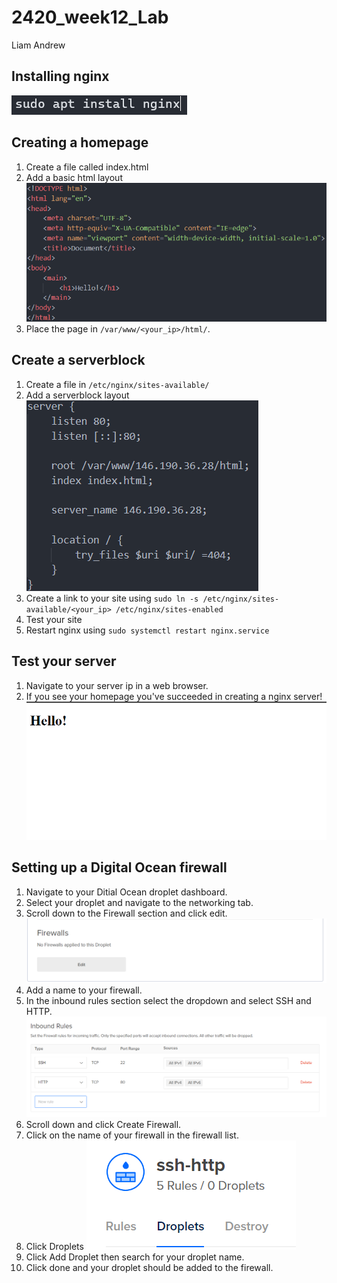 # 2420_week12_Lab

Liam
Andrew

## Installing nginx
![sudo apt install nginx](images/install.png)

## Creating a homepage
1. Create a file called index.html
2. Add a basic html layout
![Basic index.html layout](images/htmlpage.png)
3. Place the page in `/var/www/<your_ip>/html/`.

## Create a serverblock
1. Create a file in `/etc/nginx/sites-available/`
2. Add a serverblock layout
![Server block](images/serverblock.png)
3. Create a link to your site using `sudo ln -s /etc/nginx/sites-available/<your_ip> /etc/nginx/sites-enabled`
4. Test your site
5. Restart nginx using `sudo systemctl restart nginx.service`

## Test your server
1. Navigate to your server ip in a web browser.
2. If you see your homepage you've succeeded in creating a nginx server!
![Success](images/success.png)

## Setting up a Digital Ocean firewall
1. Navigate to your Ditial Ocean droplet dashboard.
2. Select your droplet and navigate to the networking tab.
3. Scroll down to the Firewall section and click edit.
![Firewall Section](images/firewall.png)
4. Add a name to your firewall.
5. In the inbound rules section select the dropdown and select SSH and HTTP.
![Inbound firewall section](images/firewallinbound.png)
6. Scroll down and click Create Firewall.
7. Click on the name of your firewall in the firewall list.
8. Click Droplets
![Firewall navigation bar](images/navbarfirewall.png)
9. Click Add Droplet then search for your droplet name.
10. Click done and your droplet should be added to the firewall.